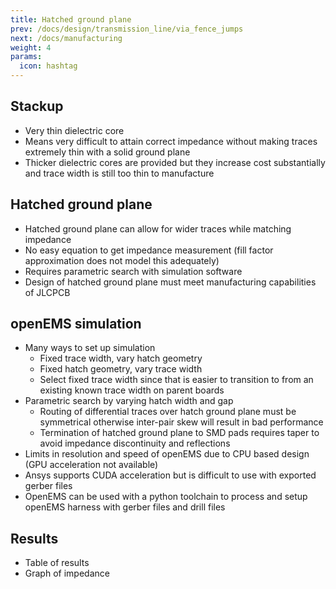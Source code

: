 ```yaml
---
title: Hatched ground plane
prev: /docs/design/transmission_line/via_fence_jumps
next: /docs/manufacturing
weight: 4
params:
  icon: hashtag
---
```


## Stackup
- Very thin dielectric core
- Means very difficult to attain correct impedance without making traces extremely thin with a solid ground plane
- Thicker dielectric cores are provided but they increase cost substantially and trace width is still too thin to manufacture



## Hatched ground plane
- Hatched ground plane can allow for wider traces while matching impedance
- No easy equation to get impedance measurement (fill factor approximation does not model this adequately)
- Requires parametric search with simulation software
- Design of hatched ground plane must meet manufacturing capabilities of JLCPCB

## openEMS simulation
- Many ways to set up simulation
    - Fixed trace width, vary hatch geometry
    - Fixed hatch geometry, vary trace width
    - Select fixed trace width since that is easier to transition to from an existing known trace width on parent boards
- Parametric search by varying hatch width and gap
    - Routing of differential traces over hatch ground plane must be symmetrical otherwise inter-pair skew will result in bad performance
    - Termination of hatched ground plane to SMD pads requires taper to avoid impedance discontinuity and reflections
- Limits in resolution and speed of openEMS due to CPU based design (GPU acceleration not available)
- Ansys supports CUDA acceleration but is difficult to use with exported gerber files
- OpenEMS can be used with a python toolchain to process and setup openEMS harness with gerber files and drill files

## Results
- Table of results
- Graph of impedance
